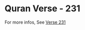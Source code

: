 # Quran Verse - 231 

For more infos, See [Verse 231](https://www.quranbookk.com/quran/search?q=231)